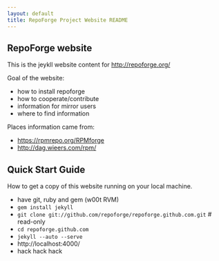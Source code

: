 ```yaml
---
layout: default
title: RepoForge Project Website README
---
```


RepoForge website
-----------------

This is the jeykll website content for http://repoforge.org/


Goal of the website:
* how to install repoforge
* how to cooperate/contribute
* information for mirror users
* where to find information

Places information came from:
* https://rpmrepo.org/RPMforge
* http://dag.wieers.com/rpm/


Quick Start Guide
-----------------

How to get a copy of this website running on your local machine.

* have git, ruby and gem (w00t RVM)
* `gem install jekyll`
* `git clone git://github.com/repoforge/repoforge.github.com.git` # read-only
* `cd repoforge.github.com`
* `jekyll --auto --serve`
* http://localhost:4000/
* hack hack hack


